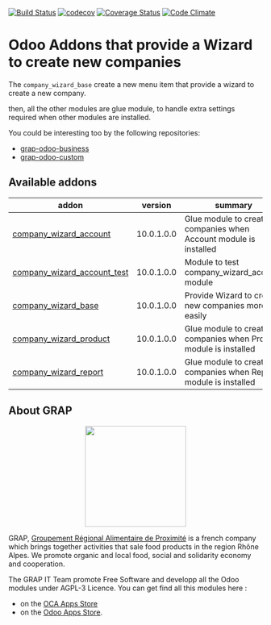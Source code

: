 [![Build Status](https://travis-ci.org/odoo-cae/odoo-addons-company-wizard.svg?branch=10.0)](https://travis-ci.org/odoo-cae/odoo-addons-company-wizard)
[![codecov](https://codecov.io/gh/odoo-cae/odoo-addons-company-wizard/branch/10.0/graph/badge.svg)](https://codecov.io/gh/odoo-cae/odoo-addons-company-wizard)
[![Coverage Status](https://coveralls.io/repos/odoo-cae/odoo-addons-company-wizard/badge.png?branch=10.0)](https://coveralls.io/r/odoo-cae/odoo-addons-company-wizard?branch=10.0)
[![Code Climate](https://codeclimate.com/github/odoo-cae/odoo-addons-company-wizard/badges/gpa.svg)](https://codeclimate.com/github/odoo-cae/odoo-addons-company-wizard)


# Odoo Addons that provide a Wizard to create new companies

The ```company_wizard_base``` create a new menu item that provide a wizard
to create a new company.

then, all the other modules are glue module, to handle extra settings required
when other modules are installed.

You could be interesting too by the following repositories:

* [grap-odoo-business](https://github.com/grap/grap-odoo-business)
* [grap-odoo-custom](https://github.com/grap/grap-odoo-custom)

[//]: # (addons)

Available addons
----------------
addon | version | summary
--- | --- | ---
[company_wizard_account](company_wizard_account/) | 10.0.1.0.0 | Glue module to create companies when Account module is installed
[company_wizard_account_test](company_wizard_account_test/) | 10.0.1.0.0 | Module to test company_wizard_account module
[company_wizard_base](company_wizard_base/) | 10.0.1.0.0 | Provide Wizard to create new companies more easily
[company_wizard_product](company_wizard_product/) | 10.0.1.0.0 | Glue module to create companies when Product module is installed
[company_wizard_report](company_wizard_report/) | 10.0.1.0.0 | Glue module to create companies when Report module is installed

[//]: # (end addons)

## About GRAP

<p align="center">
   <img src="http://www.grap.coop/wp-content/uploads/2016/11/GRAP.png" width="200"/>
</p>

GRAP, [Groupement Régional Alimentaire de Proximité](http://www.grap.coop) is a
french company which brings together activities that sale food products in the
region Rhône Alpes. We promote organic and local food, social and solidarity
economy and cooperation.

The GRAP IT Team promote Free Software and developp all the Odoo modules under
AGPL-3 Licence. You can get find all this modules here :
* on the [OCA Apps Store](https://odoo-community.org/shop?&search=GRAP)
* on the [Odoo Apps Store](https://www.odoo.com/apps/modules/browse?author=GRAP).
